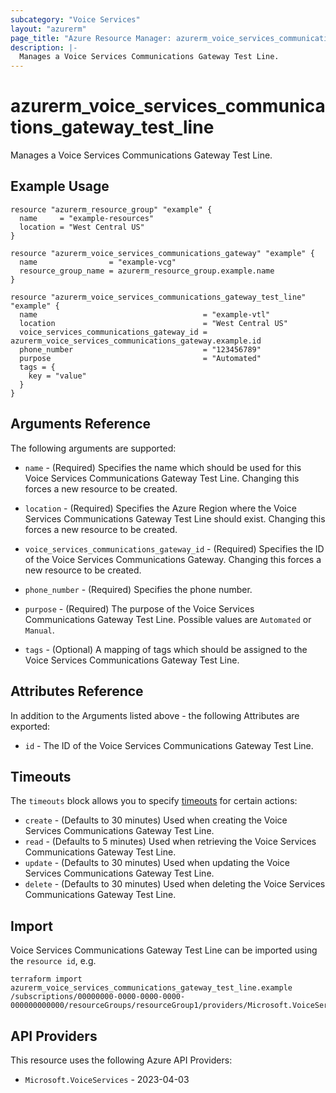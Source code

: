 ```yaml
---
subcategory: "Voice Services"
layout: "azurerm"
page_title: "Azure Resource Manager: azurerm_voice_services_communications_gateway_test_line"
description: |-
  Manages a Voice Services Communications Gateway Test Line.
---
```


# azurerm_voice_services_communications_gateway_test_line

Manages a Voice Services Communications Gateway Test Line.

## Example Usage

```hcl
resource "azurerm_resource_group" "example" {
  name     = "example-resources"
  location = "West Central US"
}

resource "azurerm_voice_services_communications_gateway" "example" {
  name                = "example-vcg"
  resource_group_name = azurerm_resource_group.example.name
}

resource "azurerm_voice_services_communications_gateway_test_line" "example" {
  name                                     = "example-vtl"
  location                                 = "West Central US"
  voice_services_communications_gateway_id = azurerm_voice_services_communications_gateway.example.id
  phone_number                             = "123456789"
  purpose                                  = "Automated"
  tags = {
    key = "value"
  }
}
```

## Arguments Reference

The following arguments are supported:

* `name` - (Required) Specifies the name which should be used for this Voice Services Communications Gateway Test Line. Changing this forces a new resource to be created.

* `location` - (Required) Specifies the Azure Region where the Voice Services Communications Gateway Test Line should exist. Changing this forces a new resource to be created.

* `voice_services_communications_gateway_id` - (Required) Specifies the ID of the Voice Services Communications Gateway. Changing this forces a new resource to be created.

* `phone_number` - (Required) Specifies the phone number.

* `purpose` - (Required) The purpose of the Voice Services Communications Gateway Test Line. Possible values are `Automated` or `Manual`.

* `tags` - (Optional) A mapping of tags which should be assigned to the Voice Services Communications Gateway Test Line.

## Attributes Reference

In addition to the Arguments listed above - the following Attributes are exported:

* `id` - The ID of the Voice Services Communications Gateway Test Line.

## Timeouts

The `timeouts` block allows you to specify [timeouts](https://developer.hashicorp.com/terraform/language/resources/configure#define-operation-timeouts) for certain actions:

* `create` - (Defaults to 30 minutes) Used when creating the Voice Services Communications Gateway Test Line.
* `read` - (Defaults to 5 minutes) Used when retrieving the Voice Services Communications Gateway Test Line.
* `update` - (Defaults to 30 minutes) Used when updating the Voice Services Communications Gateway Test Line.
* `delete` - (Defaults to 30 minutes) Used when deleting the Voice Services Communications Gateway Test Line.

## Import

Voice Services Communications Gateway Test Line can be imported using the `resource id`, e.g.

```shell
terraform import azurerm_voice_services_communications_gateway_test_line.example /subscriptions/00000000-0000-0000-0000-000000000000/resourceGroups/resourceGroup1/providers/Microsoft.VoiceServices/communicationsGateways/communicationsGateway1/testLines/testLine1
```

## API Providers
<!-- This section is generated, changes will be overwritten -->
This resource uses the following Azure API Providers:

* `Microsoft.VoiceServices` - 2023-04-03

